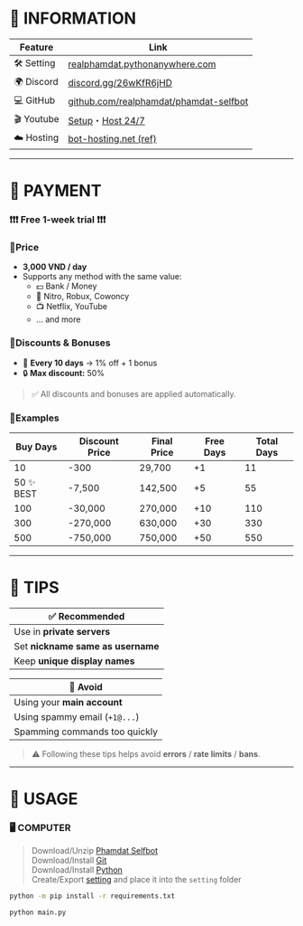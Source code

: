 # 📄 INFORMATION

| Feature   | Link |
|-----------|------|
| 🛠️ Setting | [realphamdat.pythonanywhere.com](https://realphamdat.pythonanywhere.com) |
| 🌍 Discord | [discord.gg/26wKfR6jHD](https://discord.gg/26wKfR6jHD) |
| 💻 GitHub | [github.com/realphamdat/phamdat-selfbot](https://github.com/realphamdat/phamdat-selfbot) |
| 🎬 Youtube | [Setup](https://youtu.be/aSNgLldBGmw)・[Host 24/7](https://youtu.be/sLnghrF9ksw) |
| ☁️ Hosting | [bot-hosting.net (ref)](https://bot-hosting.net/?aff=1191703681637290086) |

---

# 🏦 PAYMENT

### ❗❗❗ Free 1-week trial ❗❗❗

### 🔹Price
- **3,000 VND / day**
- Supports any method with the same value:
  - 💵 Bank / Money
  - 🎁 Nitro, Robux, Cowoncy
  - 📺 Netflix, YouTube
  - ... and more

### 🔹Discounts & Bonuses
- 🧮 **Every 10 days** → 1% off + 1 bonus
- 🔒 **Max discount:** 50%
> ✅ All discounts and bonuses are applied automatically.

### 🔹Examples

| Buy Days | Discount Price | Final Price | Free Days | Total Days |
|----------|----------------|-------------|-----------|-------------|
| 10       | -300           | 29,700      | +1        | 11          |
| 50 ✨ BEST     | -7,500         | 142,500     | +5        | 55          |
| 100      | -30,000        | 270,000     | +10       | 110         |
| 300      | -270,000       | 630,000     | +30       | 330         |
| 500      | -750,000       | 750,000     | +50       | 550         |

---

# 🌈 TIPS

| ✅ Recommended                       |
|-------------------------------------|
| Use in **private servers**          |
| Set **nickname same as username**   |
| Keep **unique display names**       |

| 🚫 Avoid                            |
|-------------------------------------|
| Using your **main account**         |
| Using spammy email (`+1@...`)  |
| Spamming commands too quickly       |

> ⚠️ Following these tips helps avoid **errors** / **rate limits** / **bans**.

---

# 📱 USAGE

### 🖥️ COMPUTER
> Download/Unzip [Phamdat Selfbot](https://github.com/realphamdat/phamdat-selfbot)  
> Download/Install [Git](https://git-scm.com/downloads)  
> Download/Install [Python](https://www.python.org/downloads)  
> Create/Export [setting](https://realphamdat.pythonanywhere.com) and place it into the `setting` folder

```bash
python -m pip install -r requirements.txt
```

```bash
python main.py
```
